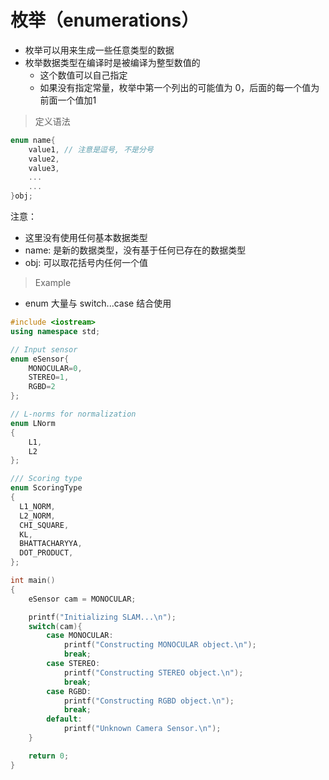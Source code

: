 # 枚举（enumerations）

- 枚举可以用来生成一些任意类型的数据
- 枚举数据类型在编译时是被编译为整型数值的
  - 这个数值可以自己指定
  - 如果没有指定常量，枚举中第一个列出的可能值为 0，后面的每一个值为前面一个值加1



>定义语法
```c++
enum name{
    value1, // 注意是逗号, 不是分号
    value2,
    value3,
    ...
    ...
}obj;
```

注意：
- 这里没有使用任何基本数据类型
- name: 是新的数据类型，没有基于任何已存在的数据类型
- obj: 可以取花括号内任何一个值

>Example
- enum 大量与 switch...case 结合使用
```c++
#include <iostream>
using namespace std;

// Input sensor
enum eSensor{
    MONOCULAR=0,
    STEREO=1,
    RGBD=2
};

// L-norms for normalization
enum LNorm
{
    L1,
    L2
};

/// Scoring type
enum ScoringType
{
  L1_NORM,
  L2_NORM,
  CHI_SQUARE,
  KL,
  BHATTACHARYYA,
  DOT_PRODUCT,
};

int main()
{
    eSensor cam = MONOCULAR;

    printf("Initializing SLAM...\n");
    switch(cam){
        case MONOCULAR:
            printf("Constructing MONOCULAR object.\n");
            break;
        case STEREO:
            printf("Constructing STEREO object.\n");
            break;
        case RGBD:
            printf("Constructing RGBD object.\n");
            break;
        default:
            printf("Unknown Camera Sensor.\n");
    }

    return 0;
}
```




